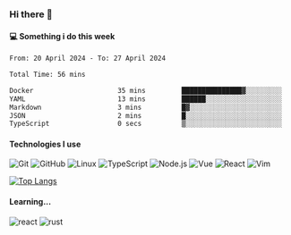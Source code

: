 ### Hi there 👋

#### 💻 Something i do this week

<!--START_SECTION:waka-->

```txt
From: 20 April 2024 - To: 27 April 2024

Total Time: 56 mins

Docker                     35 mins         ███████████████▓░░░░░░░░░   62.46 %
YAML                       13 mins         ██████░░░░░░░░░░░░░░░░░░░   24.43 %
Markdown                   3 mins          █▓░░░░░░░░░░░░░░░░░░░░░░░   06.88 %
JSON                       2 mins          █░░░░░░░░░░░░░░░░░░░░░░░░   04.13 %
TypeScript                 0 secs          ▒░░░░░░░░░░░░░░░░░░░░░░░░   01.74 %
```

<!--END_SECTION:waka-->


#### Technologies I use
![Git](https://img.shields.io/badge/-Git-222222?style=flat&logo=git&logoColor=F05032)
![GitHub](https://img.shields.io/badge/-GitHub-181717?style=flat&logo=github)
![Linux](https://img.shields.io/badge/-Linux-222222?style=flat&logo=linux&logoColor=FCC624)
![TypeScript](https://img.shields.io/badge/-TypeScript-000000?style=flat&logo=typescript)
![Node.js](https://img.shields.io/badge/-Node.js-222222?style=flat&logo=node.js&logoColor=339933)
![Vue](https://img.shields.io/badge/-Vue-222222?style=flat&logo=Vue.js&logoColor=4FC08D)
![React](https://img.shields.io/badge/-React-222222?style=flat&logo=React&logoColor=blue)
![Vim](https://img.shields.io/badge/-Vim-222222?style=flat&logo=Vim&logoColor=green)

[![Top Langs](https://github-readme-stats.vercel.app/api/top-langs/?username=GodlessLiu&layout=compact)](https://github.com/anuraghazra/github-readme-stats)
#### Learning...
![react](https://img.shields.io/badge/react-18-blue.svg)
![rust](https://img.shields.io/badge/rust-yellow.svg)
